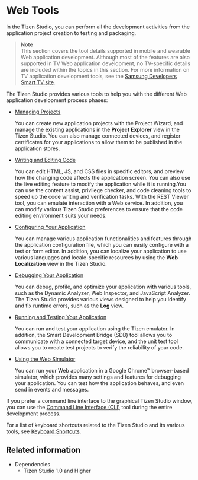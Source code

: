 # Web Tools

In the Tizen Studio, you can perform all the development activities from the application project creation to testing and packaging.

> **Note**	 
> This section covers the tool details supported in mobile and wearable Web application development. Although most of the features are also supported in TV Web application development, no TV-specific details are included within the topics in this section. For more information on TV application development tools, see the [Samsung Developers Smart TV site](http://developer.samsung.com/tv/develop).

The Tizen Studio provides various tools to help you with the different Web application development process phases:

- [Managing Projects](managing-projects.md)

  You can create new application projects with the Project Wizard, and manage the existing applications in the **Project Explorer** view in the Tizen Studio. You can also manage connected devices, and register certificates for your applications to allow them to be published in the application stores.

- [Writing and Editing Code](coding.md)

  You can edit HTML, JS, and CSS files in specific editors, and preview how the changing code affects the application screen. You can also use the live editing feature to modify the application while it is running.You can use the content assist, privilege checker, and code cleaning tools to speed up the code writing and verification tasks. With the REST Viewer tool, you can emulate interaction with a Web service. In addition, you can modify various Tizen Studio preferences to ensure that the code editing environment suits your needs.

- [Configuring Your Application](configuring.md)

  You can manage various application functionalities and features through the application configuration file, which you can easily configure with a test or form editor. In addition, you can localize your application to use various languages and locale-specific resources by using the **Web Localization** view in the Tizen Studio.

- [Debugging Your Application](debugging.md)

  You can debug, profile, and optimize your application with various tools, such as the Dynamic Analyzer, Web Inspector, and JavaScript Analyzer. The Tizen Studio provides various views designed to help you identify and fix runtime errors, such as the  **Log** view.

- [Running and Testing Your Application](running-testing.md)

  You can run and test your application using the Tizen emulator. In addition, the Smart Development Bridge (SDB) tool allows you to communicate with a connected target device, and the unit test tool allows you to create test projects to verify the reliability of your code.

- [Using the Web Simulator](web-simulator.md)

  You can run your Web application in a Google Chrome&trade; browser-based simulator, which provides many settings and features for debugging your application. You can test how the application behaves, and even send in events and messages.

If you prefer a command line interface to the graphical Tizen Studio window, you can use the [Command Line Interface (CLI)](../common-tools/command-line-interface.md) tool during the entire development process.

For a list of keyboard shortcuts related to the Tizen Studio and its various tools, see [Keyboard Shortcuts](../common-tools/keyboard-shortcuts.md).

## Related information
* Dependencies
  - Tizen Studio 1.0 and Higher
